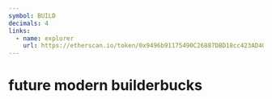 ```yaml
---
symbol: BUILD
decimals: 4
links:
  - name: explorer
    url: https://etherscan.io/token/0x9496b91175490C26887DBD18cc423AD40CcD274E
---
```


# future modern builderbucks
